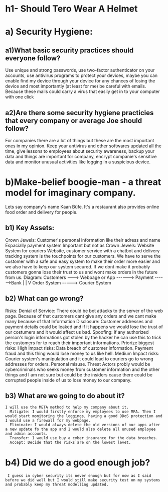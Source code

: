 # h1- Should Tero Wear A Helmet
# a) Security Hygiene: 
## a1)What basic security practices should everyone follow?
Use unique and strong passwords,  use two-factor authenticator on your accounts, use antivirus programs to protect your devices, maybe you can enable find my device through your device for any chances of losing the device and most importantly (at least for me) be careful with emails. Because these mails could carry a virus that easily get in to your computer with one click
## a2)Are there some security hygiene practicies that every company or average Joe should follow?
For companies there are a lot of things but these are the most important ones in my opinion. Keep your antivirus and other softwares updated all the time, give lessons to employees about security awareness, backup your data and things are important for company, encrypt companie's sensitive data and monitor unusual activities like logging in a suspicious device.
# b)Make-belief boogie-man - a threat model for imaginary company.
Lets say company's name Kaan Büfe. It's a restaurant also provides online food order and delivery for people.
## b1) Key Assets:
 Crown Jewels: 
  Customer's personal information like their adress and name
  Espacially payment system
 Important but not as Crown Jewels:
   Website
   System for couriers
Website, customer service with a chatbot and delivery tracking system is the touchpoints for our customers. We have to serve the customer with a safe and easy system to make their order more easier and we also have to keep our system secured. If we dont make it probably customers gonna lose their trust to us and wont make orders in the future from us.
Diagram: Customers ---> Webpage or App ------> Payment ------>Bank 
                             |
                             |
                             V
                         Order System -----> Courier System
## b2) What can go wrong?
  Risks: Denial of Service: There could be bot attacks to the server of the web page. Because of that customers cant give any orders and we cant make many because of that
         Information Disclosure: Customer addresses and payment details could be leaked and if it happens we would lose the trust of our costumers and it would affect us bad.
         Spoofing: If any authorized person's login informations got stolen by the hacker he can use this to trick the customers for to reach their important informations.
  Priorize biggest risks:
      High İmpact risks:
        Data breach of customer information.
        Payment fraud and this thing would lose money to us like hell.
       Medium İmpact risks:
        Courier system's manipulation and it could lead to couriers go to wrong addresses for orders.
        Personal misuse.
  Threat Actors probly would be cybercriminals who seeks money from customer information and the other things and I am not sure but could be the insiders cause there could be corrupted people inside of us to lose money to our company.

  ## b3) What are we going to do about it?
    I will use the META method to help my company about it.
      Mitigate: I would firstly enforce my employees to use MFA. Then I would start monitoring the loggings, having a good DDoS protection and I would use a firewall for my webpage.
      Eliminate: I would always delete the old versions of our apps after a new update fo the app and I would also delete all unused employee and admin accounts.
      Transfer: I would use buy a cyber insurance for the data breaches.
      Accept: Decide that the risks are on the lowest levet.

  # b4) Did we do a good enough job?
     I guess in cyber security its never enough but for now as I said before we did well but I would still make security test on my systems and probably keep my threat modelling updated.
